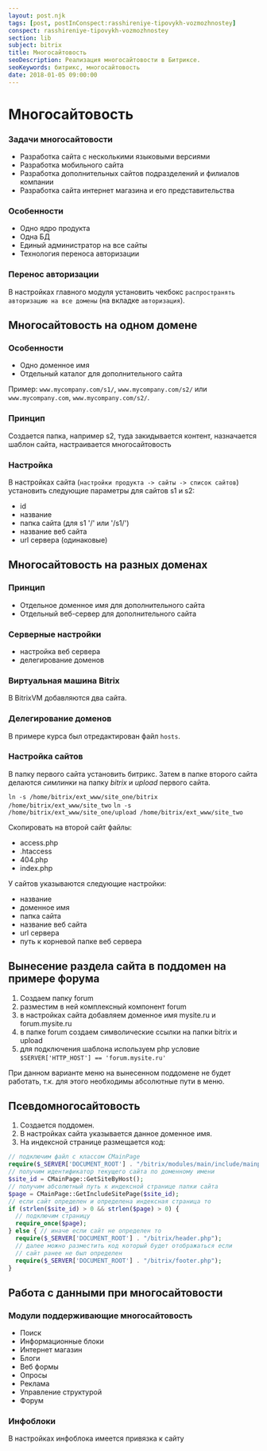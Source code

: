 ```yaml
---
layout: post.njk
tags: [post, postInConspect:rasshireniye-tipovykh-vozmozhnostey]
conspect: rasshireniye-tipovykh-vozmozhnostey
section: lib
subject: bitrix
title: Многосайтовость
seoDescription: Реализация многосайтовости в Битриксе.
seoKeywords: битрикс, многосайтовость
date: 2018-01-05 09:00:00
---
```

# Многосайтовость

### Задачи многосайтовости

+ Разработка сайта с несколькими языковыми версиями
+ Разработка мобильного сайта
+ Разработка дополнительных сайтов подразделений и филиалов компании
+ Разработка сайта интернет магазина и его представительства

### Особенности

+ Одно ядро продукта
+ Одна БД
+ Единый администратор на все сайты
+ Технология переноса авторизации

### Перенос авторизации

В настройках главного модуля установить чекбокс `распространять авторизацию на все домены` (на вкладке `авторизация`).

## Многосайтовость на одном домене

### Особенности

+ Одно доменное имя
+ Отдельный каталог для дополнительного сайта

Пример: ```www.mycompany.com/s1/```, ```www.mycompany.com/s2/``` или ```www.mycompany.com```, ```www.mycompany.com/s2/```.

### Принцип

Создается папка, например s2, туда закидывается контент, назначается шаблон сайта, настраивается многосайтовость

### Настройка

В настройках сайта (`настройки продукта -> сайты -> список сайтов`) установить следующие параметры для сайтов s1 и s2:

+ id
+ название
+ папка сайта (для s1 '/' или '/s1/')
+ название веб сайта
+ url сервера (одинаковые)

## Многосайтовость на разных доменах

### Принцип

+ Отдельное доменное имя для дополнительного сайта
+ Отдельный веб-сервер для дополнительного сайта

### Серверные настройки

+ настройка веб сервера
+ делегирование доменов

### Виртуальная машина Bitrix

В BitrixVM добавляются два сайта.

### Делегирование доменов

В примере курса был отредактирован файл `hosts`.

### Настройка сайтов

В папку первого сайта установить битрикс. Затем в папке второго сайта делаются *симлинки* на папку *bitrix* и *upload* первого сайта.

`ln -s /home/bitrix/ext_www/site_one/bitrix  /home/bitrix/ext_www/site_two`
`ln -s /home/bitrix/ext_www/site_one/upload /home/bitrix/ext_www/site_two`

Скопировать на второй сайт файлы:

+ access.php
+ .htaccess
+ 404.php
+ index.php

У сайтов указываются следующие настройки:

+ название
+ доменное имя
+ папка сайта
+ название веб сайта
+ url сервера
+ путь к корневой папке веб сервера

## Вынесение раздела сайта в поддомен на примере форума

1) Создаем папку forum
2) разместим в ней комплексный компонент forum
3) в настройках сайта добавляем доменное имя mysite.ru и forum.mysite.ru
4) в папке forum создаем символические ссылки на папки bitrix и upload
5) для подключения шаблона используем php условие `$SERVER['HTTP_HOST'] == 'forum.mysite.ru'`

При данном варианте меню на вынесенном поддомене не будет работать, т.к. для этого необходимы абсолютные пути в меню.

## Псевдомногосайтовость

1) Создается поддомен.
2) В настройках сайта указывается данное доменное имя.
3) На индексной странице размещается код:

```php
// подключим файл с классом CMainPage
require($_SERVER['DOCUMENT_ROOT'] . "/bitrix/modules/main/include/mainpage.php");
// получим идентификатор текущего сайта по доменному имени
$site_id = CMainPage::GetSiteByHost();
// получим абсолютный путь к индексной странице папки сайта
$page = CMainPage::GetIncludeSitePage($site_id);
// если сайт определен и определена индексная страница то
if (strlen($site_id) > 0 && strlen($page) > 0) {
  // подключим страницу
  require_once($page);
} else { // иначе если сайт не определен то
  require($_SERVER['DOCUMENT_ROOT'] . "/bitrix/header.php");
  // далее можно разместить код который будет отображаться если
  // сайт ранее не был определен
  require($_SERVER['DOCUMENT_ROOT'] . "/bitrix/footer.php");
}
```

## Работа с данными при многосайтовости

### Модули поддерживающие многосайтовость

+ Поиск
+ Информационные блоки
+ Интернет магазин
+ Блоги
+ Веб формы
+ Опросы
+ Реклама
+ Управление структурой
+ Форум

### Инфоблоки

В настройках инфоблока имеется привязка к сайту